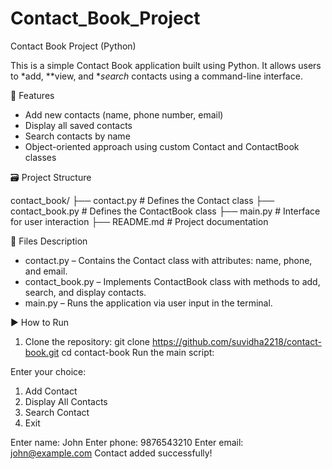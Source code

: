 # Contact_Book_Project
Contact Book Project (Python)

This is a simple Contact Book application built using Python. It allows users to *add, **view, and **search* contacts using a command-line interface.

🔧 Features

- Add new contacts (name, phone number, email)
- Display all saved contacts
- Search contacts by name
- Object-oriented approach using custom Contact and ContactBook classes

 🗃️ Project Structure

contact_book/
├── contact.py # Defines the Contact class
├── contact_book.py # Defines the ContactBook class
├── main.py # Interface for user interaction
├── README.md # Project documentation

🧩 Files Description

- contact.py – Contains the Contact class with attributes: name, phone, and email.
- contact_book.py – Implements ContactBook class with methods to add, search, and display contacts.
- main.py – Runs the application via user input in the terminal.

 ▶️ How to Run

1. Clone the repository:
   git clone https://github.com/suvidha2218/contact-book.git
   cd contact-book
   Run the main script:


Enter your choice:
1. Add Contact
2. Display All Contacts
3. Search Contact
4. Exit

Enter name: John
Enter phone: 9876543210
Enter email: john@example.com
Contact added successfully!
